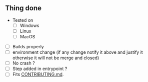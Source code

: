 <!--
    Please summurise the change you have done on this PR
-->

## Thing done

- Tested on
    - [ ] Windows
    - [ ] Linux
    - [ ] MacOS
- [ ] Builds properly
- [ ] environment change (if any change notify it above and justify it otherwise it will not be merge and closed)
- [ ] No crash ?
- [ ] Step added in entrypoint ?
- [ ] Fits [CONTRIBUTING.md](https://github.com/keyzox71/borkBak-docker/blob/master/CONTRIBUTING.md).
